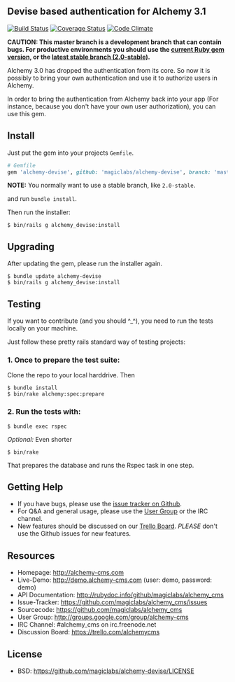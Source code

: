## Devise based authentication for Alchemy 3.1

[![Build Status](https://secure.travis-ci.org/magiclabs/alchemy-devise.svg?branch=master)](http://travis-ci.org/magiclabs/alchemy-devise) [![Coverage Status](https://coveralls.io/repos/magiclabs/alchemy-devise/badge.png?branch=master)](https://coveralls.io/r/magiclabs/alchemy-devise?branch=master) [![Code Climate](https://codeclimate.com/github/magiclabs/alchemy-devise.svg)](https://codeclimate.com/github/magiclabs/alchemy-devise)

**CAUTION: This master branch is a development branch that can contain bugs. For productive environments you should use the [current Ruby gem version](https://rubygems.org/gems/alchemy-devise/versions/2.0.0), or the [latest stable branch (2.0-stable)](https://github.com/magiclabs/alchemy-devise/tree/2.0-stable).**

Alchemy 3.0 has dropped the authentication from its core. So now it is possibly to bring your own authentication and use it to authorize users in Alchemy.

In order to bring the authentication from Alchemy back into your app (For instance, because you don't have your own user authorization), you can use this gem.

## Install

Just put the gem into your projects `Gemfile`.

```ruby
# Gemfile
gem 'alchemy-devise', github: 'magiclabs/alchemy-devise', branch: 'master'
```

**NOTE:** You normally want to use a stable branch, like `2.0-stable`.

and run `bundle install`.

Then run the installer:

```shell
$ bin/rails g alchemy_devise:install
```

## Upgrading

After updating the gem, please run the installer again.

```shell
$ bundle update alchemy-devise
$ bin/rails g alchemy_devise:install
```

## Testing

If you want to contribute (and you should ^_^), you need to run the tests locally on your machine.

Just follow these pretty rails standard way of testing projects:

### 1. Once to prepare the test suite:

Clone the repo to your local harddrive. Then

```shell
$ bundle install
$ bin/rake alchemy:spec:prepare
```

### 2. Run the tests with:

```shell
$ bundle exec rspec
```

_Optional:_ Even shorter

```shell
$ bin/rake
```

That prepares the database and runs the Rspec task in one step.

Getting Help
------------

* If you have bugs, please use the [issue tracker on Github](https://github.com/magiclabs/alchemy-devise/issues).
* For Q&A and general usage, please use the [User Group](http://groups.google.com/group/alchemy-cms) or the IRC channel.
* New features should be discussed on our [Trello Board](https://trello.com/alchemycms). *PLEASE* don't use the Github issues for new features.

Resources
---------

* Homepage: <http://alchemy-cms.com>
* Live-Demo: <http://demo.alchemy-cms.com> (user: demo, password: demo)
* API Documentation: <http://rubydoc.info/github/magiclabs/alchemy_cms>
* Issue-Tracker: <https://github.com/magiclabs/alchemy_cms/issues>
* Sourcecode: <https://github.com/magiclabs/alchemy_cms>
* User Group: <http://groups.google.com/group/alchemy-cms>
* IRC Channel: #alchemy_cms on irc.freenode.net
* Discussion Board: <https://trello.com/alchemycms>

License
-------

* BSD: <https://github.com/magiclabs/alchemy-devise/LICENSE>
